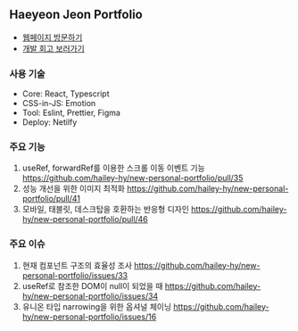 ## Haeyeon Jeon Portfolio

-   [웹페이지 방문하기](https://haeyeon-portfolio.netlify.app/)
-   [개발 회고 보러가기](https://velog.io/@hailey-hy/%ED%8F%AC%ED%8A%B8%ED%8F%B4%EB%A6%AC%EC%98%A4-%EC%9B%B9-%ED%8E%98%EC%9D%B4%EC%A7%80-%EA%B0%9C%EB%B0%9C-%ED%9A%8C%EA%B3%A0)

### 사용 기술

-   Core: React, Typescript
-   CSS-in-JS: Emotion
-   Tool: Eslint, Prettier, Figma
-   Deploy: Netilfy

### 주요 기능

1. useRef, forwardRef를 이용한 스크롤 이동 이벤트 기능 https://github.com/hailey-hy/new-personal-portfolio/pull/35
2. 성능 개선을 위한 이미지 최적화 https://github.com/hailey-hy/new-personal-portfolio/pull/41
3. 모바일, 태블릿, 데스크탑을 호환하는 반응형 디자인 https://github.com/hailey-hy/new-personal-portfolio/pull/46

### 주요 이슈

1. 현재 컴포넌트 구조의 효율성 조사 https://github.com/hailey-hy/new-personal-portfolio/issues/33
2. useRef로 참조한 DOM이 null이 되었을 때 https://github.com/hailey-hy/new-personal-portfolio/issues/34
3. 유니온 타입 narrowing을 위한 옵셔널 체이닝 https://github.com/hailey-hy/new-personal-portfolio/issues/16
